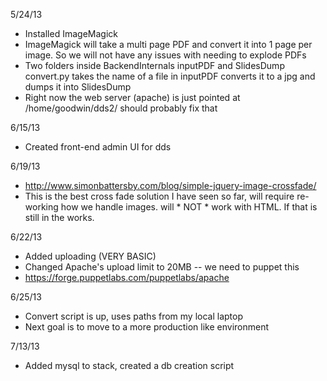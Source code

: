 5/24/13
  * Installed ImageMagick
  * ImageMagick will take a multi page PDF and convert it into 1 page per image. So we will not have any issues with needing to explode PDFs  
  * Two folders inside BackendInternals inputPDF and SlidesDump convert.py takes
    the name of a file in inputPDF converts it to a jpg and dumps it into SlidesDump  
  * Right now the web server (apache) is just pointed at /home/goodwin/dds2/
    should probably fix that  



6/15/13

  * Created front-end admin UI for dds


6/19/13

  * http://www.simonbattersby.com/blog/simple-jquery-image-crossfade/
  * This is the best cross fade solution I have seen so far, will require
    re-working how we handle images. will * NOT * work with HTML. If that is
    still in the works.


6/22/13

  * Added uploading (VERY BASIC)
  * Changed Apache's upload limit to 20MB -- we need to puppet this
  * https://forge.puppetlabs.com/puppetlabs/apache

6/25/13

  * Convert script is up, uses paths from my local laptop
  * Next goal is to move to a more production like environment



7/13/13
  
  * Added mysql to stack, created a db creation script

